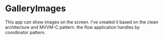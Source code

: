 # GalleryImages
This app can show images on the screen. I've created it based on the clean architecture and MVVM-C pattern.
the flow application handles by coordinator pattern.
